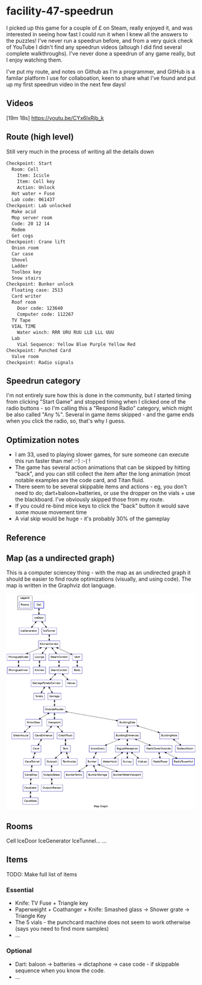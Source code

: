# facility-47-speedrun

I picked up this game for a couple of £ on Steam, really enjoyed it, and was interested in seeing how fast I could run it when I knew all the answers to the puzzles! I've never run a speedrun before, and from a very quick check of YouTube I didn't find any speedrun videos (altough I did find several complete walkthroughs). I've never done a speedrun of any game really, but I enjoy watching them. 

I've put my route, and notes on Github as I'm a programmer, and GitHub is a familar platform I use for collaboation, keen to share what I've found and put up my first speedrun video in the next few days!

## Videos

[19m 18s] https://youtu.be/CYx6lxRjb_k

## Route (high level)

Still very much in the process of writing all the details down

```
Checkpoint: Start
  Room: Cell
    Item: Icicle
    Item: Cell key
    Action: Unlock
  Hot water + Fuse
  Lab code: 061437
Checkpoint: Lab unlocked
  Make acid
  Mop server room
  Code: 20 12 14
  Modem
  Get cogs
Checkpoint: Crane lift
  Onion room
  Car case
  Shovel
  Ladder
  Toolbox key
  Snow stairs
Checkpoint: Bunker unlock
  Floating case: 2513
  Card writer
  Roof room
    Door code: 123640
    Computer code: 112267
  TV Tape
  VIAL TIME
    Water winch: RRR URU RUU LLD LLL UUU
  Lab
    Vial Sequence: Yellow Blue Purple Yellow Red
Checkpoint: Punched Card
  Valve room
Checkpoint: Radio signals
```

## Speedrun category

I'm not entirely sure how this is done in the community, but I started timing from clicking "Start Game" and stopped timing when I clicked one of the radio buttons - so I'm calling this a "Respond Radio" category, which might be also called "Any %". Several in game items skipped - and the game ends when you click the radio, so, that's why I guess.

## Optimization notes

* I am 33, used to playing slower games, for sure someone can execute this run faster than me! :-) :-( ! 
* The game has several action animations that can be skipped by hitting "back", and you can still collect the item after the long animation (most notable examples are the code card, and Titan fluid. 
* There seem to be several skippable items and actions - eg, you don't need to do; dart+baloon+batteries, or use the dropper on the vials + use the blackboard. I've obviously skipped those from my route. 
* If you could re-bind mice keys to click the "back" button it would save some mouse movement time
* A vial skip would be huge - it's probably 30% of the gameplay

## Reference

## Map (as a undirected graph) 

This is a computer sciencey thing - with the map as an undirected graph it should be easier to find route optimizations (visually, and using code). The map is written in the Graphviz dot language. 

![map.jpg](map.jpg)

## Rooms

Cell 
IceDoor
IceGenerator
IceTunnel...
...

## Items

TODO: Make full list of items

### Essential

* Knife: TV Fuse + Triangle key
* Paperweight + Coathanger + Knife: Smashed glass -> Shower grate -> Triangle Key
* The 5 vials - the punchcard machine does not seem to work otherwise (says you need to find more samples)
* ...

### Optional

* Dart: baloon -> batteries -> dictaphone -> case code - if skippable sequence when you know the code.
* ...
